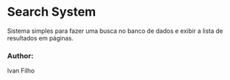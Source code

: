 # Search System

Sistema simples para fazer uma busca no banco de dados e exibir a lista de resultados em páginas.

### Author:
Ivan Filho